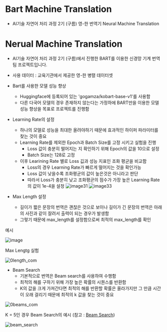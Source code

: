 # Bart Machine Translation
- AI기술 자연어 처리 과정 2기 (구름)
  영-한 번역기 Neural Machine Translation
 
# Nerual Machine Translation
- AI기술 자연어 처리 과정 2기 (구름)에서 진행한 BART를 이용한 신경망 기계 번역 팀 프로젝트입니다.
- 사용 데이터 : 교육기관에서 제공한 영-한 병렬 데이터셋
- Bart를 사용한 모델 성능 향상
  - Huggingface에 등록되어 있는 'gogamza/kobart-base-v1'를 사용함
  - 다른 다국어 모델의 경우 존재하지 않는다는 가정하에 BART만을 이용한 모델 성능 향상을 목표로 프로젝트를 진행함
- Learning Rate의 설정
  - 하나의 모델로 성능을 최대한 올려야하기 때문에 효과적인 하이퍼 파라미터를 찾는 것이 중요
  - Learning Rate를 제외한 Epoch과 Batch Size를 고정 시키고 실험을 진행
      - Loss 값이 충분히 떨어지는 지 확인하기 위해 Epoch의 값을 10으로 설정
      - Batch Size는 128로 고정
  - 이후 Learining Rate 별로 Loss 깂과 성능 지표인 조화 평균을 비교함
    - Loss의 경우 Learning Rate가 빠르게 떨어지는 것을 확인가능
    - Loss 값이 낮을수록 조화평균의 값이 높은것은 아니라고 판단 
    - 따라서 Loss가 충분히 낮고 조화평균의 점수가 가장 높은 Learning Rate의 값이 1e-4을 설정 
   ![image31](https://user-images.githubusercontent.com/89580953/159669713-9cb599b3-13ad-41c3-b1cd-51f1ad7388fb.png)
   ![image33](https://user-images.githubusercontent.com/89580953/159669730-8263e4d0-bfd1-452f-9972-f7d26191359c.png)

- Max Length 설정
  - 길이가 짧은 문장의 번역은 괜찮은 것으로 보이나 길이가 긴 문장의 번역은 아래의 사진과 같이 잘려서 출력이 되는 경우가 발생함
  -  그렇기 때문에 max_length를 설정함으로써 최적의 max_length를 확인

예시

![image](https://user-images.githubusercontent.com/89580953/159667570-336c61d2-3356-4522-b49d-1681d8b94a65.png)

Max Lengtg 실험


![0length_com](https://user-images.githubusercontent.com/89580953/159668918-b7b5982c-7416-410e-9be5-5ca9974b4a26.png)

- Beam Search
  - 기본적으로 번역은 Beam search를 사용하여 수행함
  - 최적의 해를 구하기 위해 가장 높은 확률의 시퀀스를 반환함
  - K의 값을 크게 가져간다면 최적의 해를 반환할 확률은 올라가지만 그 만큼 시간이 오래 걸리기 때문에 최적의 k 값을 찾는 것이 중요
  
![0beams_com](https://user-images.githubusercontent.com/89580953/159856589-c43e42d9-d5be-4936-946d-9c7a82a9df0b.png)



K = 5인 경우 Beam Search의 예시 (참고 : [Beam Search](https://opennmt.net/OpenNMT/translation/beam_search/))


![beam_search](https://user-images.githubusercontent.com/89580953/159671631-a4161a5d-e06e-41d5-bde1-de9006454db7.png)
